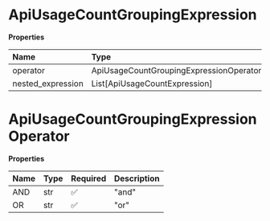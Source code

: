 # ApiUsageCountGroupingExpression

**Properties**

| Name              | Type                                    | Required | Description |
| :---------------- | :-------------------------------------- | :------- | :---------- |
| operator          | ApiUsageCountGroupingExpressionOperator | ✅       |             |
| nested_expression | List[ApiUsageCountExpression]           | ❌       |             |

# ApiUsageCountGroupingExpressionOperator

**Properties**

| Name | Type | Required | Description |
| :--- | :--- | :------- | :---------- |
| AND  | str  | ✅       | "and"       |
| OR   | str  | ✅       | "or"        |

